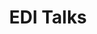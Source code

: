 ---
type: gallery-details
active: true

# Display name
title: EDI Talks

url: static/img/OuterSpace.jpg
brief: Educating and Sharing Voices

keywords:
    - EDI

preview-image: static/img/OuterSpace.jpg

# Image slideshow
images:
    - url: /static/img/OuterSpace.jpg
      caption: |
        Image Credit: Evert Nasedkin

information: |
    ### EDI Talks

    Using my platform to share the voices of others is very important to me. I have been involved in a number of talks and panels on Equity, Diversity, and Inclusion in academia. These include:

    **You Can't Be What You Can't See**  
    EAS 2023, Krakow, Poland, July 14th 2023  

    **International Day Against Homophobia, Biphobia and Transphobia 2023**  
    Max Planck Institute for Astronomy, Heidelberg, Germany, May 17th, 2023  

    **LGBTQIA+ in Astronomy**  
    GC Retreat, Schöntal, Germany, May 9th, 2023  

    **LGBT+ Astronomy Icons**  
    OUTer Space, Haus der Astronomie, Heidelberg, Germany, Feb 18th, 2023  

    **Equity, Diversity and Inclusion in Astronomy**  
    IMPRS Retreat, Salzburg, Austria, Sept 10th, 2022  


---